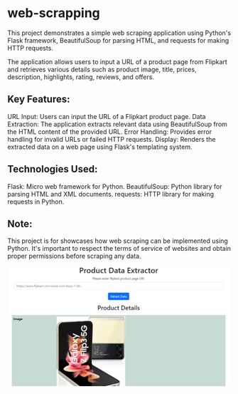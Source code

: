# web-scrapping
This project demonstrates a simple web scraping application using Python's Flask framework, BeautifulSoup for parsing HTML, and requests for making HTTP requests.

The application allows users to input a URL of a product page from Flipkart and retrieves various details such as product image, title, prices, description, highlights, rating, reviews, and offers.

## Key Features:
URL Input: Users can input the URL of a Flipkart product page.
Data Extraction: The application extracts relevant data using BeautifulSoup from the HTML content of the provided URL.
Error Handling: Provides error handling for invalid URLs or failed HTTP requests.
Display: Renders the extracted data on a web page using Flask's templating system.

## Technologies Used:
Flask: Micro web framework for Python.
BeautifulSoup: Python library for parsing HTML and XML documents.
requests: HTTP library for making requests in Python.

## Note:
This project is for showcases how web scraping can be implemented using Python. It's important to respect the terms of service of websites and obtain proper permissions before scraping any data.

![Screenshot](Capture.PNG)
